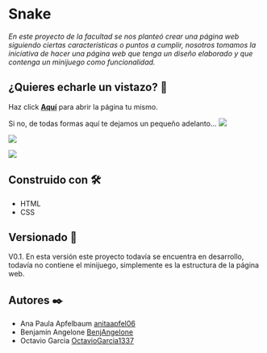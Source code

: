 # Snake

_En este proyecto de la facultad se nos planteó crear una página web siguiendo ciertas
características o puntos a cumplir, nosotros tomamos la iniciativa de hacer una página web que tenga un diseño elaborado y que contenga un minijuego como funcionalidad._

## ¿Quieres echarle un vistazo? 👀

Haz click **[Aquí](https://ucc-labcompu2.github.io/proyecto2021-angelone-apfelbaum-garcia/index.HTML)** para abrir la página tu mismo.

Si no, de todas formas aquí te dejamos un pequeño adelanto...
![](https://github.com/UCC-LabCompu2/proyecto2021-angelone-apfelbaum-garcia/blob/main/previews/readme/home_page.png?raw=true)

![](https://github.com/UCC-LabCompu2/proyecto2021-angelone-apfelbaum-garcia/blob/main/previews/readme/introduction.png?raw=true)

![](https://github.com/UCC-LabCompu2/proyecto2021-angelone-apfelbaum-garcia/blob/main/previews/readme/difficulty.png?raw=true)

## Construido con 🛠️

* HTML
* CSS

## Versionado 📌

V0.1. En esta versión este proyecto todavía se encuentra en desarrollo, todavía no contiene el minijuego, simplemente es la estructura de la página web.

## Autores ✒️

*  Ana Paula Apfelbaum  [anitaapfel06](https://github.com/anitaapfel06)
*  Benjamín Angelone  [BenjAngelone](https://github.com/BenjAngelone)
*  Octavio Garcia  [OctavioGarcia1337](https://github.com/OctavioGarcia1337)
